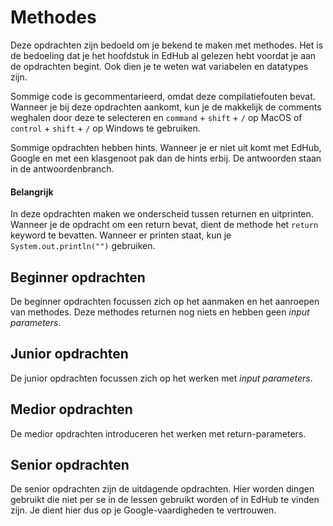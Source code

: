 # Methodes
Deze opdrachten zijn bedoeld om je bekend te maken met methodes. Het is de bedoeling dat je het hoofdstuk in EdHub al
gelezen hebt voordat je aan de opdrachten begint. Ook dien je te weten wat variabelen en datatypes zijn.

Sommige code is gecommentarieerd, omdat deze compilatiefouten bevat. Wanneer je bij deze opdrachten aankomt, kun je
de makkelijk de comments weghalen door deze te selecteren en `command` + `shift` + `/` op MacOS 
of `control` + `shift` + `/` op Windows te gebruiken.

Sommige opdrachten hebben hints. Wanneer je er niet uit komt met EdHub, Google en met een klasgenoot pak dan de hints 
erbij. De antwoorden staan in de antwoordenbranch.

#### Belangrijk
In deze opdrachten maken we onderscheid tussen returnen en uitprinten. Wanneer je de opdracht om een return bevat, dient
de methode het `return` keyword te bevatten. Wanneer er printen staat, kun je `System.out.println("")` gebruiken.

## Beginner opdrachten
De beginner opdrachten focussen zich op het aanmaken en het aanroepen van methodes. Deze methodes returnen nog niets en
hebben geen _input parameters_.

## Junior opdrachten
De junior opdrachten focussen zich op het werken met _input parameters_.  

## Medior opdrachten 
De medior opdrachten introduceren het werken met return-parameters.

## Senior opdrachten
De senior opdrachten zijn de uitdagende opdrachten. Hier worden dingen gebruikt die niet per se in de lessen gebruikt
worden of in EdHub te vinden zijn. Je dient hier dus op je Google-vaardigheden te vertrouwen.

